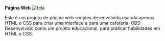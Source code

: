 <b> Página Web</b>
![tela](https://github.com/Mateusveloso26/Landing-Page-Cafeteria/assets/135018940/ef003f01-cf45-4ef2-af98-97c2da079eb4)

Este é um projeto de página web simples desenvolvido usando apenas HTML e CSS para criar uma interface a para uma cafeteria.
OBS: Desenvolvido como um projeto educacional, para praticar habilidades em HTML e CSS.



